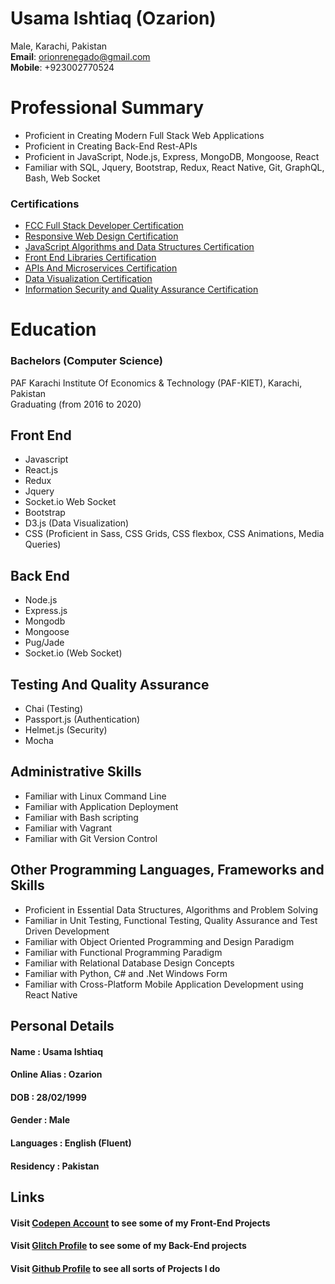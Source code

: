 # **Usama Ishtiaq** (Ozarion)   
Male, Karachi, Pakistan  
**Email**: orionrenegado@gmail.com   
**Mobile**: +923002770524

# Professional Summary
* Proficient in Creating Modern Full Stack Web Applications
* Proficient in Creating Back-End Rest-APIs
* Proficient in JavaScript, Node.js, Express, MongoDB, Mongoose, React
* Familiar with SQL, Jquery, Bootstrap, Redux, React Native, Git, GraphQL, Bash, Web Socket

### Certifications
* [FCC Full Stack Developer Certification](https://www.freecodecamp.org/certification/ozarion/full-stack)
* [Responsive Web Design Certification](https://www.freecodecamp.org/certification/ozarion/responsive-web-design)
* [JavaScript Algorithms and Data Structures Certification](https://www.freecodecamp.org/certification/ozarion/javascript-algorithms-and-data-structures)
* [Front End Libraries Certification](https://www.freecodecamp.org/certification/ozarion/front-end-libraries)
* [APIs And Microservices Certification](https://www.freecodecamp.org/certification/ozarion/apis-and-microservices)
* [Data Visualization Certification](https://www.freecodecamp.org/certification/ozarion/data-visualization)
* [Information Security and Quality Assurance Certification](https://www.freecodecamp.org/certification/ozarion/information-security-and-quality-assurance)

# Education
### Bachelors (Computer Science)    
PAF Karachi Institute Of Economics & Technology (PAF-KIET), Karachi, Pakistan    
Graduating (from 2016 to 2020)

## Front End
* Javascript
* React.js
* Redux
* Jquery
* Socket.io Web Socket
* Bootstrap
* D3.js (Data Visualization)
* CSS (Proficient in Sass, CSS Grids, CSS flexbox, CSS Animations, Media Queries)

## Back End
* Node.js
* Express.js
* Mongodb
* Mongoose
* Pug/Jade
* Socket.io (Web Socket)

## Testing And Quality Assurance
* Chai (Testing)
* Passport.js (Authentication)
* Helmet.js (Security)
* Mocha

## Administrative Skills
* Familiar with Linux Command Line
* Familiar with Application Deployment
* Familiar with Bash scripting
* Familiar with Vagrant
* Familiar with Git Version Control

## Other Programming Languages, Frameworks and Skills
* Proficient in Essential Data Structures, Algorithms and Problem Solving
* Familiar in Unit Testing, Functional Testing, Quality Assurance and Test Driven Development
* Familiar with Object Oriented Programming and Design Paradigm
* Familiar with Functional Programming Paradigm
* Familiar with Relational Database Design Concepts
* Familiar with Python, C# and .Net Windows Form
* Familiar with Cross-Platform Mobile Application Development using React Native
      
## Personal Details
#### Name            : Usama Ishtiaq       
#### Online Alias    : Ozarion        
#### DOB             : 28/02/1999          
#### Gender          : Male                
#### Languages       : English (Fluent)      
#### Residency       : Pakistan        
       
## Links       
#### Visit [Codepen Account](https://codepen.io/ozarion/) to see some of my Front-End Projects
#### Visit [Glitch Profile](https://glitch.com/@Ozarion) to see some of my Back-End projects
#### Visit [Github Profile](https://github.com/Ozarion) to see all sorts of Projects I do
